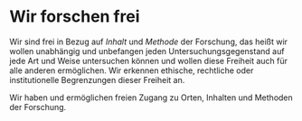 <!---
   NAME - The NAME of this project is:
ethos

  FILE - The FILENAME of the current file is:
/v2a1.md

  CREATION - This project was CREATED on:
2017-01-28-16:15:00 UTC

  MODIFICATION - This project was last MODIFIED on:
2017-01-28-16:15:00 UTC

  VERSION - The current VERSION of this project is:
<git-commit-hash>-2017-01-28-16:15:00 UTC

  CREATOR(S) - This project was CREATED by:
Michael Czechowski, Martin Maga

  CONTACT - You can CONTACT the creator(s) or developer(s) of this project at:
E-Mail: mail@martinmaga.de

  COPYRIGHT - The COPYRIGHT holder of this project is:
COPYRIGHT (c) 2016 Martin Maga

  LICENSE - This project is LICENSED under the following license:
Martin Maga 2016 CC BY-SA 4.0 https://creativecommons.org

  SUBFILE – This is a SUBFILE! For more INFORMATION on this project go to:
/README.md
--->

# Wir forschen frei

Wir sind frei in Bezug auf *Inhalt* und *Methode* der Forschung, das heißt wir wollen unabhängig und unbefangen jeden Untersuchungsgegenstand auf jede Art und Weise untersuchen können und wollen diese Freiheit auch für alle anderen ermöglichen. Wir erkennen ethische, rechtliche oder institutionelle Begrenzungen dieser Freiheit an.

Wir haben und ermöglichen freien Zugang zu Orten, Inhalten und Methoden der Forschung.

